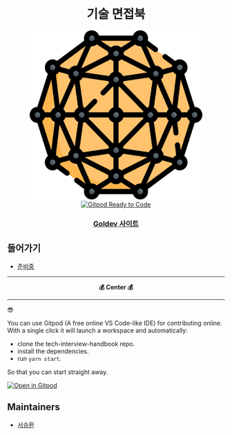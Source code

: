 <h1 align="center">기술 면접북</h1>

<div align="center">
  <a href="https://hwan02.github.io/goldev_tech-interview/">
    <img src="website/static/img/logo.svg" alt="기술 면접북" width="400">
  </a>
  <br>
  <a href="https://gitpod.io/#https://github.com/hwan02/goldev_tech-interview">
    <img src="https://img.shields.io/badge/Gitpod-Ready--to--Code-blue?logo=gitpod" alt="Gitpod Ready to Code">
  </a>
  <h3>
    <a href="https://hwan02.github.io/goldev_tech-interview/">Goldev 사이트</a>
  </h3>
</div>

## 들어가기
- [준비중](https://hwan02.github.io/goldev_tech-interview)

---

<div align="center">
  <strong>💰 Center 💰</strong>
</div>

---

😎

You can use Gitpod (A free online VS Code-like IDE) for contributing online. With a single click it will launch a workspace and automatically:

- clone the tech-interview-handbook repo.
- install the dependencies.
- run `yarn start`.

So that you can start straight away.

[![Open in Gitpod](https://gitpod.io/button/open-in-gitpod.svg)](https://gitpod.io/#https://github.com/hwan02/goldev_tech-interview)


## Maintainers

- [서승환](https://github.com/hwan02)

